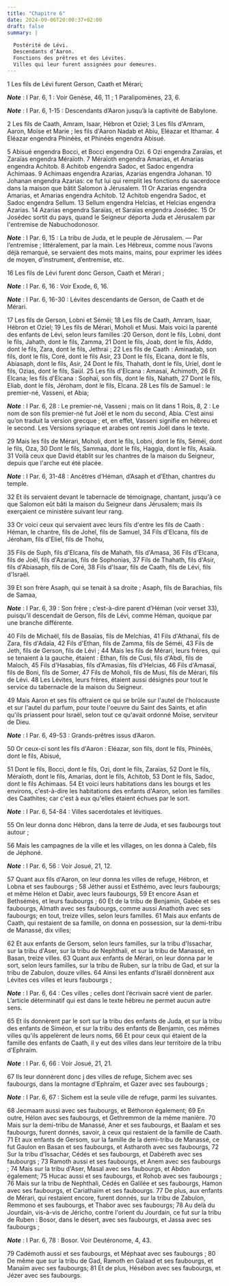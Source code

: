 ```yaml
---
title: "Chapitre 6"
date: 2024-09-06T20:00:37+02:00
draft: false
summary: |
  
  Postérité de Lévi.
  Descendants d’Aaron.
  Fonctions des prêtres et des Lévites.
  Villes qui leur furent assignées pour demeures.
---
```



1 Les fils de Lévi furent Gerson, Caath et Mérari;

***Note*** :  I Par. 6, 1 : Voir Genèse, 46, 11 ; 1 Paralipomènes, 23, 6.

***Note*** :  I Par. 6, 1-15 : Descendants d’Aaron jusqu’à la captivité de Babylone.

2 Les fils de Caath, Amram, Isaar, Hébron et Oziel; 3 Les fils d'Amram, Aaron, Moïse et Marie ; les fils d'Aaron Nadab et Abiu, Eléazar et Ithamar. 4 Eléazar engendra Phinéès, et Phinéès engendra Abisué.


5 Abisué engendra Bocci, et Bocci engendra Ozi. 6 Ozi engendra Zaraïas, et Zaraïas engendra Méraïoth. 7 Méraïoth engendra Amarias, et Amarias engendra Achitob. 8 Achitob engendra Sadoc, et Sadoc engendra Achimaas. 9 Achimaas engendra Azarias, Azarias engendra Johanan. 10 Johanan engendra Azarias: ce fut lui qui remplit les fonctions du sacerdoce dans la maison que bâtit Salomon à Jérusalem. 11 Or Azarias engendra Amarias, et Amarias engendra Achitob. 12 Achitob engendra Sadoc, et Sadoc engendra Sellum. 13 Sellum engendra Helcias, et Helcias engendra Azarias. 14 Azarias engendra Saraïas, et Saraïas engendra Josédec. 15 Or Josédec sortit du pays, quand le Seigneur déporta Juda et Jérusalem par l'entremise de Nabuchodonosor.

***Note*** :  I Par. 6, 15 : La tribu de Juda, et le peuple de Jérusalem. ― Par l’entremise ; littéralement, par la main. Les Hébreux, comme nous l’avons déjà remarqué, se servaient des mots mains, mains, pour exprimer les idées de moyen, d’instrument, d’entremise, etc.


16 Les fils de Lévi furent donc Gerson, Caath et Mérari ;

***Note*** :  I Par. 6, 16 : Voir Exode, 6, 16.

***Note*** :  I Par. 6, 16-30 : Lévites descendants de Gerson, de Caath et de Mérari.

17 Les fils de Gerson, Lobni et Séméi; 18 Les fils de Caath, Amram, Isaar, Hébron et Oziel; 19 Les fils de Mérari, Moholi et Musi. Mais voici la parenté des enfants de Lévi, selon leurs familles :20 Gerson, dont le fils, Lobni, dont le fils, Jahath, dont le fils, Zamma, 21 Dont le fils, Joab, dont le fils, Addo, dont le fils, Zara, dont le fils, Jethraï ; 22 Les fils de Caath : Aminadab, son fils, dont le fils, Coré, dont le fils Asir, 23 Dont le fils, Elcana, dont le fils, Abiasaph, dont le fils, Asir, 24 Dont le fils, Thahath, dont le fils, Uriel, dont le fils, Ozias, dont le fils, Saül. 25 Les fils d'Elcana : Amasaï, Achimoth, 26 Et Elcana; les fils d'Elcana : Sophaï, son fils, dont le fils, Nahath, 27 Dont le fils, Eliab, dont le fils, Jéroham, dont le fils, Elcana. 28 Les fils de Samuel : le premier-né, Vasseni, et Abia;

***Note*** :  I Par. 6, 28 : Le premier-né, Vasseni ; mais on lit dans 1 Rois, 8, 2 : Le nom de son fils premier-né fut Joël et le nom du second, Abia. C’est ainsi qu’on traduit la version grecque ; et, en effet, Vasseni signifie en hébreu et le second. Les Versions syriaque et arabes ont remis Joël dans le texte.

29 Mais les fils de Mérari, Moholi, dont le fils, Lobni, dont le fils, Séméi, dont le fils, Oza, 30 Dont le fils, Sammaa, dont le fils, Haggia, dont le fils, Asaïa. 31 Voilà ceux que David établit sur les chantres de la maison du Seigneur, depuis que l'arche eut été placée.

***Note*** :  I Par. 6, 31-48 : Ancêtres d’Héman, d’Asaph et d’Ethan, chantres du temple.

32 Et ils servaient devant le tabernacle de témoignage, chantant, jusqu'à ce que Salomon eût bâti la maison du Seigneur dans Jérusalem; mais ils exerçaient ce ministère suivant leur rang.


33 Or voici ceux qui servaient avec leurs fils d'entre les fils de Caath : Héman, le chantre, fils de Johel, fils de Samuel, 34 Fils d'Elcana, fils de Jéroham, fils d'Eliel, fils de Thohu,


35 Fils de Suph, fils d'Elcana, fils de Mahath, fils d'Amasa, 36 Fils d'Elcana, fils de Joël, fils d'Azarias, fils de Sophonias, 37 Fils de Thahath, fils d'Asir, fils d'Abiasaph, fils de Coré, 38 Fils d'Isaar, fils de Caath, fils de Lévi, fils d'Israël.


39 Et son frère Asaph, qui se tenait à sa droite ; Asaph, fils de Barachias, fils de Samaa,

***Note*** :  I Par. 6, 39 : Son frère ; c’est-à-dire parent d’Héman (voir verset 33), puisqu’il descendait de Gerson, fils de Lévi, comme Héman, quoique par une branche différente.

40 Fils de Michaël, fils de Basaïas, fils de Melchias, 41 Fils d'Athanaï, fils de Zara, fils d'Adaïa, 42 Fils d'Ethan, fils de Zamma, fils de Séméi, 43 Fils de Jeth, fils de Gerson, fils de Lévi ; 44 Mais les fils de Mérari, leurs frères, qui se tenaient à la gauche, étaient : Ethan, fils de Cusi, fils d'Abdi, fils de Maloch, 45 Fils d'Hasabias, fils d'Amasias, fils d'Helcias, 46 Fils d'Amasaï, fils de Boni, fils de Somer, 47 Fils de Moholi, fils de Musi, fils de Mérari, fils de Lévi. 48 Les Lévites, leurs frères, étaient aussi désignés pour tout le service du tabernacle de la maison du Seigneur.


49 Mais Aaron et ses fils offraient ce qui se brûle sur l'autel de l'holocauste et sur l'autel du parfum, pour toute l'oeuvre du Saint des Saints, et afin qu'ils priassent pour Israël, selon tout ce qu'avait ordonné Moïse, serviteur de Dieu.

***Note*** :  I Par. 6, 49-53 : Grands-prêtres issus d’Aaron.

50 Or ceux-ci sont les fils d'Aaron : Eléazar, son fils, dont le fils, Phinéès, dont le fils, Abisué,


51 Dont le fils, Bocci, dont le fils, Ozi, dont le fils, Zaraïas, 52 Dont le fils, Méraïoth, dont le fils, Amarias, dont le fils, Achitob, 53 Dont le fils, Sadoc, dont le fils Achimaas. 54 Et voici leurs habitations dans les bourgs et les environs, c'est-à-dire les habitations des enfants d'Aaron, selon les familles des Caathites; car c'est à eux qu'elles étaient échues par le sort.

***Note*** :  I Par. 6, 54-84 : Villes sacerdotales et lévitiques.

55 On leur donna donc Hébron, dans la terre de Juda, et ses faubourgs tout autour ;


56 Mais les campagnes de la ville et les villages, on les donna à Caleb, fils de Jéphoné.

***Note*** :  I Par. 6, 56 : Voir Josué, 21, 12.

57 Quant aux fils d'Aaron, on leur donna les villes de refuge, Hébron, et Lobna et ses faubourgs ; 58 Jéther aussi et Esthémo, avec leurs faubourgs; et même Hélon et Dabir, avec leurs faubourgs, 59 Et encore Asan et Bethsémès, et leurs faubourgs ; 60 Et de la tribu de Benjamin, Gabée et ses faubourgs, Almath avec ses faubourgs, comme aussi Anathoth avec ses faubourgs; en tout, treize villes, selon leurs familles. 61 Mais aux enfants de Caath, qui restaient de sa famille, on donna en possession, sur la demi-tribu de Manassé, dix villes;


62 Et aux enfants de Gersom, selon leurs familles, sur la tribu d'Issachar, sur la tribu d'Aser, sur la tribu de Nephthali, et sur la tribu de Manassé, en Basan, treize villes. 63 Quant aux enfants de Mérari, on leur donna par le sort, selon leurs familles, sur la tribu de Ruben, sur la tribu de Gad, et sur la tribu de Zabulon, douze villes. 64 Ainsi les enfants d'Israël donnèrent aux Lévites ces villes et leurs faubourgs ;

***Note*** :  I Par. 6, 64 : Ces villes ; celles dont l’écrivain sacré vient de parler. L’article déterminatif qui est dans le texte hébreu ne permet aucun autre sens.

65 Et ils donnèrent par le sort sur la tribu des enfants de Juda, et sur la tribu des enfants de Siméon, et sur la tribu des enfants de Benjamin, ces mêmes villes qu'ils appelèrent de leurs noms, 66 Et pour ceux qui étaient de la famille des enfants de Caath, il y eut des villes dans leur territoire de la tribu d'Ephraïm.

***Note*** :  I Par. 6, 66 : Voir Josué, 21, 21.

67 Ils leur donnèrent donc j des villes de refuge, Sichem avec ses faubourgs, dans la montagne d'Ephraïm, et Gazer avec ses faubourgs ;

***Note*** :  I Par. 6, 67 : Sichem est la seule ville de refuge, parmi les suivantes.

68 Jecmaam aussi avec ses faubourgs, et Béthoron également; 69 En outre, Hélon avec ses faubourgs, et Gethremmon de la même manière. 70 Mais sur la demi-tribu de Manassé, Aner et ses faubourgs, et Baalam et ses faubourgs, furent donnés, savoir, à ceux qui restaient de la famille de Caath. 71 Et aux enfants de Gersom, sur la famille de la demi-tribu de Manassé, ce fut Gaulon en Basan et ses faubourgs, et Astharoth avec ses faubourgs, 72 Sur la tribu d'Issachar, Cédés et ses faubourgs, et Dabéreth avec ses faubourgs ; 73 Ramoth aussi et ses faubourgs, et Anem avec ses faubourgs ; 74 Mais sur la tribu d'Aser, Masal avec ses faubourgs, et Abdon également; 75 Hucac aussi et ses faubourgs, et Rohob avec ses faubourgs ; 76 Mais sur la tribu de Nephthali, Cédés en Galilée et ses faubourgs, Hamon avec ses faubourgs, et Cariathaïm et ses faubourgs. 77 De plus, aux enfants de Mérari, qui restaient encore, furent donnés, sur la tribu de Zabulon, Remmono et ses faubourgs, et Thabor avec ses faubourgs; 78 Au delà du Jourdain,
vis-à-vis de Jéricho, contre l'orient du Jourdain, ce fut sur la tribu de Ruben : Bosor, dans le désert, avec ses faubourgs, et Jassa avec ses faubourgs ;

***Note*** :  I Par. 6, 78 : Bosor. Voir Deutéronome, 4, 43.

79 Cadémoth aussi et ses faubourgs, et Méphaat avec ses faubourgs ; 80 De même que sur la tribu de Gad, Ramoth en Galaad et ses faubourgs, et Manaïm avec ses faubourgs; 81 Et de plus, Hésébon avec ses faubourgs, et Jézer avec ses faubourgs.

